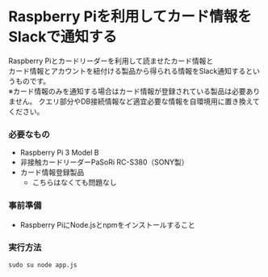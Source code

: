 # Raspberry Piを利用してカード情報をSlackで通知する
Raspberry Piとカードリーダーを利用して読ませたカード情報と  
カード情報とアカウントを紐付ける製品から得られる情報をSlack通知するというものです。  
※カード情報のみを通知する場合はカード情報が登録されている製品は必要ありません。
クエリ部分やDB接続情報など適宜必要な情報を自環境用に置き換えてください。

### 必要なもの
- Raspberry Pi 3 Model B
- 非接触カードリーダーPaSoRi RC-S380（SONY製）
- カード情報登録製品
  - こちらはなくても問題なし

### 事前準備
- Raspberry PiにNode.jsとnpmをインストールすること

### 実行方法
```
sudo su node app.js
```
